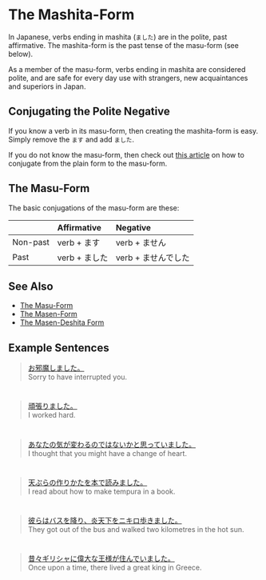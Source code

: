 # The Mashita-Form

In Japanese, verbs ending in mashita (`ました`) are in the polite, past affirmative. The mashita-form is the past tense of the masu-form (see below).

As a member of the masu-form, verbs ending in mashita are considered polite, and are safe for every day use with strangers, new acquaintances and superiors in Japan.

## Conjugating the Polite Negative
If you know a verb in its masu-form, then creating the mashita-form is easy. Simply remove the `ます` and add `ました`. 

If you do not know the masu-form, then check out [this article](plain-form-masu-form.md) on how to conjugate from the plain form to the masu-form.

## The Masu-Form
The basic conjugations of the masu-form are these:

||Affirmative|Negative|
|:--|:--|:--|
|Non-past|verb + ます|verb + ません|
|Past|verb + ました|verb + ませんでした||

## See Also
* [The Masu-Form](verb-longformpresentaffirmative.md)
* [The Masen-Form](verb-longformpresentnegative.md)
* [The Masen-Deshita Form](verb-longformpastnegative.md)

## Example Sentences
> [お邪魔しました。]()  
> Sorry to have interrupted you.

#

> [頑張りました。]()  
> I worked hard.

#

> [あなたの気が変わるのではないかと思っていました。]()  
> I thought that you might have a change of heart.

#

> [天ぷらの作りかたを本で読みました。]()  
> I read about how to make tempura in a book.

#

> [彼らはバスを降り、炎天下をニキロ歩きました。]()  
> They got out of the bus and walked two kilometres in the hot sun.

#

> [昔々ギリシャに偉大な王様が住んでいました。]()  
> Once upon a time, there lived a great king in Greece.

